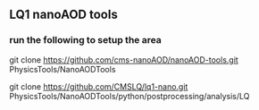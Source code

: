## LQ1 nanoAOD tools

### run the following to setup the area
git clone https://github.com/cms-nanoAOD/nanoAOD-tools.git PhysicsTools/NanoAODTools

git clone https://github.com/CMSLQ/lq1-nano.git PhysicsTools/NanoAODTools/python/postprocessing/analysis/LQ

